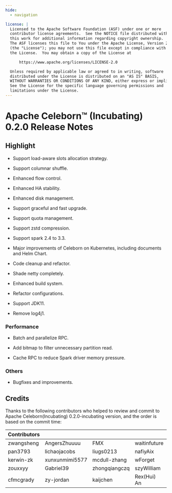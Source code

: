 ```yaml
---
hide:
  - navigation

license: |
  Licensed to the Apache Software Foundation (ASF) under one or more
  contributor license agreements.  See the NOTICE file distributed with
  this work for additional information regarding copyright ownership.
  The ASF licenses this file to You under the Apache License, Version 2.0
  (the "License"); you may not use this file except in compliance with
  the License.  You may obtain a copy of the License at

      https://www.apache.org/licenses/LICENSE-2.0

  Unless required by applicable law or agreed to in writing, software
  distributed under the License is distributed on an "AS IS" BASIS,
  WITHOUT WARRANTIES OR CONDITIONS OF ANY KIND, either express or implied.
  See the License for the specific language governing permissions and
  limitations under the License.
---
```


# Apache Celeborn™ (Incubating) 0.2.0 Release Notes

## Highlight

- Support load-aware slots allocation strategy.

- Support columnar shuffle.

- Enhanced flow control.

- Enhanced HA stability.

- Enhanced disk management.

- Support graceful and fast upgrade.

- Support quota management.

- Support zstd compression.

- Support spark 2.4 to 3.3.

- Major improvements of Celeborn on Kubernetes, including documents and Helm Chart.

- Code cleanup and refactor.

- Shade netty completely.

- Enhanced build system.

- Refactor configurations.

- Support JDK11.

- Remove log4j1.

### Performance

- Batch and parallelize RPC.

- Add bitmap to filter unnecessary partition read.

- Cache RPC to reduce Spark driver memory pressure.

### Others

- Bugfixes and improvements.

## Credits

Thanks to the following contributors who helped to review and commit to Apache Celeborn(Incubating)
0.2.0-incubating version, and the order is based on the commit time:

| Contributors |                |               |              |            |           |
|------------|----------------|---------------|--------------|------------|-----------|
| zwangsheng | AngersZhuuuu   | FMX           | waitinfuture | dxheming   | haiming   |
| pan3793    | lichaojacobs   | liugs0213     | nafiyAix     | fanyilun   | 942011334 |
| kerwin-zk  | xunxunmimi5577 | mcdull-zhang  | wForget      | RexXiong   | leesf     |
| zouxxyy    | Gabriel39      | zhongqiangczq | szyWilliam   | boneanxs   | jxysoft   |
| cfmcgrady  | zy-jordan      | kaijchen      | Rex(Hui) An  | jiaoqingbo |           |
